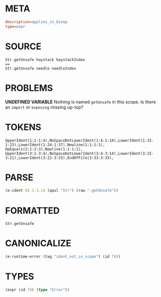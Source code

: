 # META
~~~ini
description=applies_in_binop
type=expr
~~~
# SOURCE
~~~roc
Str.getUnsafe haystack haystackIndex
==
Str.getUnsafe needle needleIndex
~~~
# PROBLEMS
**UNDEFINED VARIABLE**
Nothing is named `getUnsafe` in this scope.
Is there an `import` or `exposing` missing up-top?

# TOKENS
~~~zig
UpperIdent(1:1-1:4),NoSpaceDotLowerIdent(1:4-1:14),LowerIdent(1:15-1:23),LowerIdent(1:24-1:37),Newline(1:1-1:1),
OpEquals(2:1-2:3),Newline(1:1-1:1),
UpperIdent(3:1-3:4),NoSpaceDotLowerIdent(3:4-3:14),LowerIdent(3:15-3:21),LowerIdent(3:22-3:33),EndOfFile(3:33-3:33),
~~~
# PARSE
~~~clojure
(e-ident @1.1-1.14 (qaul "Str") (raw ".getUnsafe"))
~~~
# FORMATTED
~~~roc
Str.getUnsafe
~~~
# CANONICALIZE
~~~clojure
(e-runtime-error (tag "ident_not_in_scope") (id 74))
~~~
# TYPES
~~~clojure
(expr (id 74) (type "Error"))
~~~
